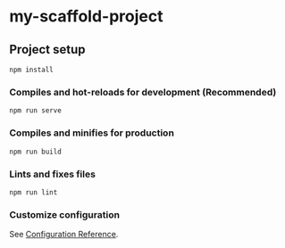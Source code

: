 # my-scaffold-project

## Project setup
```
npm install
```

### Compiles and hot-reloads for development (Recommended)
```
npm run serve
```

### Compiles and minifies for production
```
npm run build
```

### Lints and fixes files
```
npm run lint
```

### Customize configuration
See [Configuration Reference](https://cli.vuejs.org/config/).
